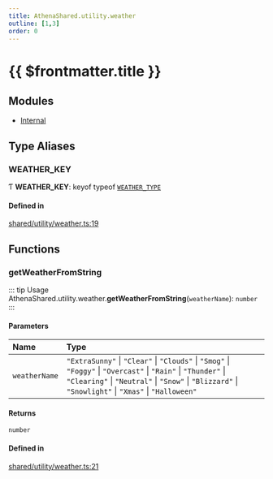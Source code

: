 ```yaml
---
title: AthenaShared.utility.weather
outline: [1,3]
order: 0
---
```


# {{ $frontmatter.title }}


## Modules

- [Internal](shared_utility_weather_Internal.md)

## Type Aliases

### WEATHER\_KEY

Ƭ **WEATHER\_KEY**: keyof typeof [`WEATHER_TYPE`](shared_utility_weather_Internal.md#WEATHER_TYPE)

#### Defined in

[shared/utility/weather.ts:19](https://github.com/Stuyk/altv-athena/blob/d2642d1/src/core/shared/utility/weather.ts#L19)

## Functions

### getWeatherFromString

::: tip Usage
AthenaShared.utility.weather.**getWeatherFromString**(`weatherName`): `number`
:::

#### Parameters

| Name | Type |
| :------ | :------ |
| `weatherName` | ``"ExtraSunny"`` \| ``"Clear"`` \| ``"Clouds"`` \| ``"Smog"`` \| ``"Foggy"`` \| ``"Overcast"`` \| ``"Rain"`` \| ``"Thunder"`` \| ``"Clearing"`` \| ``"Neutral"`` \| ``"Snow"`` \| ``"Blizzard"`` \| ``"Snowlight"`` \| ``"Xmas"`` \| ``"Halloween"`` |

#### Returns

`number`

#### Defined in

[shared/utility/weather.ts:21](https://github.com/Stuyk/altv-athena/blob/d2642d1/src/core/shared/utility/weather.ts#L21)

